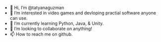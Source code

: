 - 👋 Hi, I’m @tatyanaguzman
- 👀 I’m interested in video games and devloping practial software anyone can use.
- 🌱 I’m currently learning Python, Java, & Unity.
- 💞️ I’m looking to collaborate on anything!
- 📫 How to reach me on github.

<!---
tatyanaguzman/tatyanaguzman is a ✨ special ✨ repository because its `README.md` (this file) appears on your GitHub profile.
You can click the Preview link to take a look at your changes.
--->
